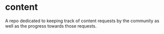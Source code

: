# content
A repo dedicated to keeping track of content requests by the community as well as the progress towards those requests.
